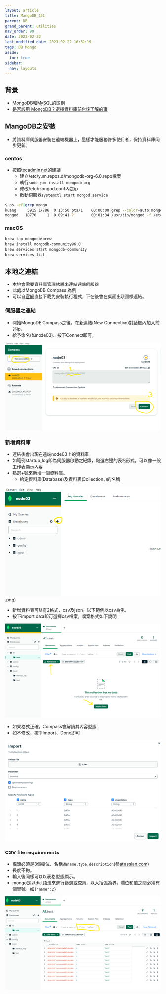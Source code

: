 ```yaml
---
layout: article
title: MangoDB_101
parent: DB
grand_parent: utilities
nav_order: 99
date: 2023-02-22
last_modified_date: 2023-02-22 16:59:19
tags: DB Mongo
aside:
  toc: true
sidebar:
  nav: layouts
---
```


## 背景

- [MongoDB和MySQL的区别](https://www.modb.pro/db/73742)
- [是否該用 MongoDB？選擇資料庫前你該了解的事](https://tw.alphacamp.co/blog/mysql-and-mongodb-comparison)

## MangoDB之安裝

- 將資料庫伺服器安裝在遠端機器上，這樣才能服務許多使用者，保持資料庫同步更新。

### centos

- 按照[tecadmin.net](https://tecadmin.net/install-mongodb-on-centos/)的建議
  - 建立/etc/yum.repos.d/mongodb-org-6.0.repo檔案
  - 執行`sudo yum install mongodb-org`
  - 修改/etc/mongod.conf內之ip
  - 啟動伺服器`systemctl start mongod.service`

```bash
$ ps -ef|grep mongo
kuang     5915 17786  0 13:50 pts/1    00:00:00 grep --color=auto mongo
mongod   18770     1  0 09:41 ?        00:01:34 /usr/bin/mongod -f /etc/mongod.conf
```

### macOS

```bash
brew tap mongodb/brew
brew install mongodb-community@6.0
brew services start mongodb-community
brew services list
```

## 本地之連結

- 本地會需要資料庫管理軟體來連結遠端伺服器
- 此處以MongoDB Compass 為例
- 可以自[官網](https://www.mongodb.com/try/download/compass)直接下載免安裝執行程式，下在後會在桌面出現圖標連結。

### 伺服器之連結

- 開始MongoDB Compass之後，在新連結(New Connection)對話框內加入前述ip，
- 給予命名(如node03)、按下Connect即可。
  
![](https://github.com/sinotec2/FAQ/raw/main/attachments/2023-04-06-13-27-27.png)

### 新增資料庫

- 連結後會出現在遠端node03上的資料庫
- 如範例startup_log即為伺服器啟動之紀錄，點選右邊的表格形式，可以像一般工作表顯示內容
- 點選+號來新增一個資料庫。
  - 給定資料庫(Database)及資料表(Collection、)的名稱

![](https://github.com/sinotec2/FAQ/raw/main/attachments/2023-04-06-14-06-09.png).png)

- 新增資料表可以有2格式，csv及json。以下範例以csv為例。
- 按下import data即可選擇csv檔案，檔案格式如下說明

![](https://github.com/sinotec2/FAQ/raw/main/attachments/2023-04-06-14-15-58.png)

- 如果格式正確，Compass會解讀其內容型態
- 如不修改，按下Import、Done即可

![](https://github.com/sinotec2/FAQ/raw/main/attachments/2023-04-06-14-21-11.png)

### CSV file requirements

- 檔頭必須是3個欄位、名稱為`name,type,description`(參[atlassian.com](https://developer.atlassian.com/cloud/compass/components/import-components-from-a-csv-file/#csv-file-requirements))
- 長度不拘。
- 輸入後同樣可以以表格型態顯示。
- mongo是以dict語法來進行篩選或查詢，以大括弧為界，欄位和值之間必須有個冒號。如`{"name":2}`

![](https://github.com/sinotec2/FAQ/raw/main/attachments/2023-04-06-14-24-49.png)